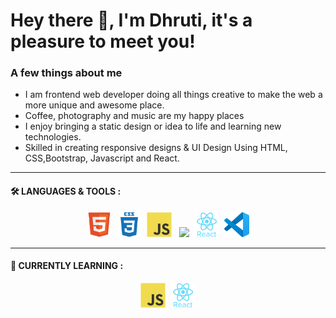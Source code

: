 <h1>Hey there 👋, I'm Dhruti, it's a pleasure to meet you!</h1>

<h3>A few things about me</h3>

<ul>
  <li>I am frontend web developer doing all things creative to make the web a more unique and awesome place.</li>
  <li>Coffee, photography and music are my happy places</li>
  <li>I enjoy bringing a static design or idea to life and learning new technologies.</li>
  <li>Skilled in creating responsive designs & UI Design Using HTML, CSS,Bootstrap, Javascript and React.</li>
</ul>

<hr />

<h4>🛠️ LANGUAGES & TOOLS :</h4>
<div align="center">
  <img src="https://raw.githubusercontent.com/devicons/devicon/55609aa5bd817ff167afce0d965585c92040787a/icons/html5/html5-original.svg" width="40"/>&nbsp;
  <img src="https://github.com/devicons/devicon/raw/master/icons/css3/css3-plain-wordmark.svg" width="40" />&nbsp;
  <img src="https://github.com/devicons/devicon/raw/master/icons/javascript/javascript-original.svg" width="40" />&nbsp;&nbsp;
  <img src="https://cdn-icons-png.flaticon.com/512/5968/5968672.png" width="40" />&nbsp;
  <img src="https://github.com/devicons/devicon/raw/master/icons/react/react-original-wordmark.svg" width="40" />&nbsp;
  <img src="https://github.com/devicons/devicon/raw/master/icons/vscode/vscode-original.svg" width="40" />
</div>

<hr />

<h4>📖 CURRENTLY LEARNING :</h4>
<div align="center">
  <img src="https://github.com/devicons/devicon/raw/master/icons/javascript/javascript-original.svg" width="40" />&nbsp;
  <img src="https://github.com/devicons/devicon/raw/master/icons/react/react-original-wordmark.svg" width="40" />
</div>
